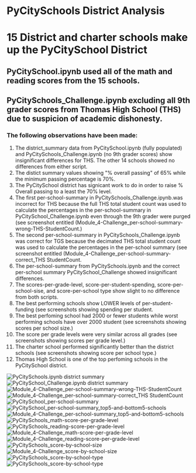 # PyCitySchools District Analysis

# 15 District and charter schools make up the PyCitySchool District

## PyCitySchool.ipynb used all of the math and reading scores from the 15 schools.

## PyCitySchools_Challenge.ipynb excluding all 9th grader scores from Thomas High School (THS) due to suspicion of academic dishonesty.

### The following observations have been made:

  1. The district_summary data from PyCitySchool.ipynb (fully populated) and PyCitySchools_Challenge.ipynb (no 9th grader scores) show insignificant differences for THS. The other 14 schools showed no differences from either script.
  2. The distict summary values showing "% overall passing" of 65% while the minimum passing percentage is 70%. 
  3. The PyCitySchool district has signicant work to do in order to raise % Overall passing to a least the 70% level.  
  4. The first per-school-summary in PyCitySchools_Challenge.ipynb.was incorrect for THS because the full THS total student count was used to calculate the percentages in the per-school-summary in PyCitySchool_Challenge.ipynb even through the 9th grader were purged (see screenshot entitled (Module_4-Challenge_per-school-summary-wrong-THS-StudentCount.)
  5. The second per-school-summary in PyCitySchools_Challenge.ipynb was correct for TGS because the decimated THS total student count was used to calculate the percentages in the per-school summary (see screenshot entitled (Module_4-Challenge_per-school-summary-correct_THS StudentCount.
  6. The per-school-summary from PyCitySchools.ipynb and the correct per-school summary PyCitySchool_Challenge showed insignificant differences.
  7. The scores-per-grade-level, score-per-student-spending, score-per-school-sise, and score-per-school type show slight to no difference from both scripts.
  8. The best performing schools show LOWER levels of per-student-funding (see screenshots showing spending per student.
  9. The best perfoming school had 2000 or fewer students while worst performing schools have over 2000 student (see screenshots showing scores per school size.)
  10. The score per grade levels were very similar across all grades (see screenshots showing scores per grade level.)
  11. The charter school performed significantly better than the district schools (see screenshots showing score per school type.)
  12. Thomas High School is one of the top perfoming schools in the PyCitySchool district.

![PyCitySchools.ipynb district summary](Resources/PyCitySchools_district-summary.png)
![PyCitySchool_Challenge.ipynb district summary](Resources/Module_4-Challege-file_district-summary.png)
![Module_4-Challenge_per-school-summary-wrong-THS-StudentCount](Resources/Module_4-Challenge_per-school-summary-wrong-THS-StudentCount.png)
![Module_4-Challenge_per-school-summary-correct_THS StudentCount](Resources/Module_4-Challenge_per-school-summary-correct_THS_StudentCount.png)
![PyCitySchool_per-school-summary](Resources/PyCitySchool_per-school-summary.png)
![PyCitySchool_per-school-summary_top5-and-bottom5-schools](Resources/PyCitySchool_per-school-summary_top5-and-bottom5-schools.png)
![Module_4-Challenge_per-school-summary_top5-and-bottom5-schools](Resources/Module_4-Challenge_per-school-summary_top5-and-bottom5-schools.png)
![PyCitySchools_math-score-per-grade-level](Resources/PyCitySchools_math-score-per-grade-level.png)
![PyCitySchools_reading-score-per-grade-level](Resources/PyCitySchools_reading-score-per-grade-level.png)
![Module_4-Challenge_math-score-per-grade-level](Resources/Module_4-Challenge_math-score-per-grade-level.png)
![Module_4-Challenge_reading-score-per-grade-level](Resources/Module_4-Challenge_reading-score-per-grade-level.png)
![PyCitySchools_score-by-school-size](Resources/PyCitySchools_score-by-school-size.png)
![Module_4-Challenge_score-by-school-size](Resources/Module_4-Challenge_score-by-school-size.png)
![PyCitySchools_score-by-school-type](Resources/PyCitySchools_score-by-school-type.png)
![PyCitySchools_score-by-school-type](Resources/PyCitySchools_score-by-school-type.png)
